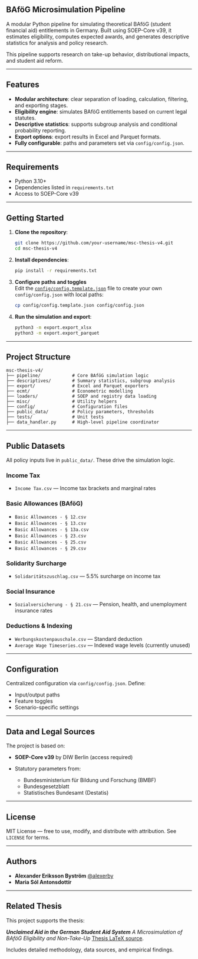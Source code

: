## BAföG Microsimulation Pipeline

A modular Python pipeline for simulating theoretical BAföG (student financial aid) entitlements in Germany. Built using SOEP-Core v39, it estimates eligibility, computes expected awards, and generates descriptive statistics for analysis and policy research.

This pipeline supports research on take-up behavior, distributional impacts, and student aid reform.

---

## Features

*  **Modular architecture**: clear separation of loading, calculation, filtering, and exporting stages.
*  **Eligibility engine**: simulates BAföG entitlements based on current legal statutes.
*  **Descriptive statistics**: supports subgroup analysis and conditional probability reporting.
*  **Export options**: export results in Excel and Parquet formats.
*  **Fully configurable**: paths and parameters set via `config/config.json`.

---

## Requirements

* Python 3.10+
* Dependencies listed in `requirements.txt`
* Access to SOEP-Core v39

---

## Getting Started

1. **Clone the repository**:

   ```bash
   git clone https://github.com/your-username/msc-thesis-v4.git
   cd msc-thesis-v4
   ```

2. **Install dependencies**:

   ```bash
   pip install -r requirements.txt
   ```

3. **Configure paths and toggles**  
Edit the [`config/config.template.json`](config/config.template.json) file to create your own `config/config.json` with local paths:
    ```bash
    cp config/config.template.json config/config.json
    ```

4. **Run the simulation and export**:

   ```bash
   python3 -m export.export_xlsx
   python3 -m export.export_parquet
   ```

---

## Project Structure

```
msc-thesis-v4/
├── pipeline/            # Core BAföG simulation logic
├── descriptives/        # Summary statistics, subgroup analysis
├── export/              # Excel and Parquet exporters
├── ecmt/                # Econometric modelling
├── loaders/             # SOEP and registry data loading
├── misc/                # Utility helpers
├── config/              # Configuration files
├── public_data/         # Policy parameters, thresholds
├── tests/               # Unit tests
├── data_handler.py      # High-level pipeline coordinator
```

---

## Public Datasets

All policy inputs live in `public_data/`. These drive the simulation logic.

### Income Tax

* `Income Tax.csv` — Income tax brackets and marginal rates

### Basic Allowances (BAföG)

* `Basic Allowances - § 12.csv`
* `Basic Allowances - § 13.csv`
* `Basic Allowances - § 13a.csv`
* `Basic Allowances - § 23.csv`
* `Basic Allowances - § 25.csv`
* `Basic Allowances - § 29.csv`

### Solidarity Surcharge

* `Solidaritätszuschlag.csv` — 5.5% surcharge on income tax

### Social Insurance

* `Sozialversicherung - § 21.csv` — Pension, health, and unemployment insurance rates

### Deductions & Indexing

* `Werbungskostenpauschale.csv` — Standard deduction
* `Average Wage Timeseries.csv` — Indexed wage levels (currently unused)

---

## Configuration

Centralized configuration via `config/config.json`. Define:

* Input/output paths
* Feature toggles
* Scenario-specific settings

---
## Data and Legal Sources

The project is based on:

* **SOEP-Core v39** by DIW Berlin (access required)
* Statutory parameters from:

  * Bundesministerium für Bildung und Forschung (BMBF)
  * Bundesgesetzblatt
  * Statistisches Bundesamt (Destatis)

---

## License

MIT License — free to use, modify, and distribute with attribution. See `LICENSE` for terms.

---

## Authors

* **Alexander Eriksson Byström**
  [@alexerby](https://github.com/alexerby)
* **Maria Sól Antonsdottír**

---

## Related Thesis

This project supports the thesis:

***Unclaimed Aid in the German Student Aid System***
*A Microsimulation of BAföG Eligibility and Non-Take-Up* 
[Thesis LaTeX source](https://github.com/Alexerby/master-thesis-tex).

Includes detailed methodology, data sources, and empirical findings.
